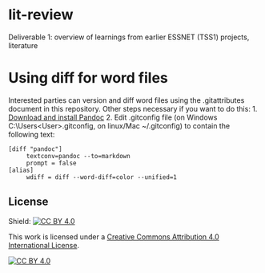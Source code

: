 # lit-review
Deliverable 1: overview of learnings from earlier ESSNET (TSS1) projects, literature

# Using diff for word files
Interested parties can version and diff word files using the .gitattributes document in this repository. Other steps necessary if you want to do this:
    1. [Download and install Pandoc](https://pandoc.org/installing.html)
    2. Edit .gitconfig file (on Windows C:\Users\<User>\.gitconfig, on linux/Mac ~/.gitconfig) to contain the following text:

```
[diff "pandoc"]
     textconv=pandoc --to=markdown
     prompt = false
[alias]
     wdiff = diff --word-diff=color --unified=1
```

## License
Shield: [![CC BY 4.0][cc-by-shield]][cc-by]

This work is licensed under a
[Creative Commons Attribution 4.0 International License][cc-by].

[![CC BY 4.0][cc-by-image]][cc-by]

[cc-by]: http://creativecommons.org/licenses/by/4.0/
[cc-by-image]: https://i.creativecommons.org/l/by/4.0/88x31.png
[cc-by-shield]: https://img.shields.io/badge/License-CC%20BY%204.0-lightgrey.svg
